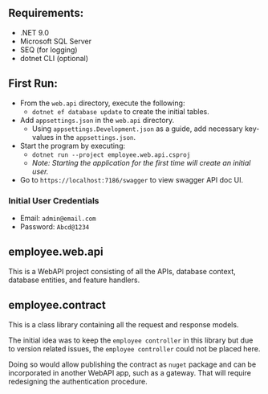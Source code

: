 
## Requirements:
- .NET 9.0
- Microsoft SQL Server
- SEQ (for logging)
- dotnet CLI (optional)

## First Run:
- From the `web.api` directory, execute the following:
    - `dotnet ef database update` to create the initial tables.
- Add `appsettings.json` in the `web.api` directory.
    - Using `appsettings.Development.json` as a guide, add necessary key-values in the `appsettings.json`.
- Start the program by executing:
    - `dotnet run --project employee.web.api.csproj`
    - *Note: Starting the application for the first time will create an initial user.*
- Go to `https://localhost:7186/swagger` to view swagger API doc UI.

### Initial User Credentials
- Email: `admin@email.com`
- Password: `Abcd@1234`

## employee.web.api

This is a WebAPI project consisting of all the APIs, database context, database entities, and feature handlers.

## employee.contract

This is a class library containing all the request and response models.

The initial idea was to keep the `employee controller` in this library but due to version related issues, the `employee controller` could not be placed here.

Doing so would allow publishing the contract as `nuget` package and can be incorporated in another WebAPI app, such as a gateway. That will require redesigning the authentication procedure.